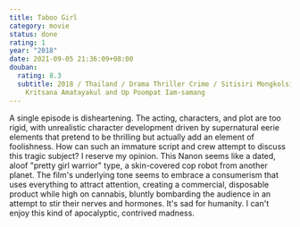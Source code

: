 ```yaml
---
title: Taboo Girl
category: movie
status: done
rating: 1
year: "2018"
date: 2021-09-05 21:36:09+08:00
douban:
  rating: 8.3
  subtitle: 2018 / Thailand / Drama Thriller Crime / Sitisiri Mongkolsiri /
    Kritsana Amatayakul and Up Poompat Iam-samang
---
```


A single episode is disheartening. The acting, characters, and plot are too rigid, with unrealistic character development driven by supernatural eerie elements that pretend to be thrilling but actually add an element of foolishness. How can such an immature script and crew attempt to discuss this tragic subject? I reserve my opinion. This Nanon seems like a dated, aloof "pretty girl warrior" type, a skin-covered cop robot from another planet. The film's underlying tone seems to embrace a consumerism that uses everything to attract attention, creating a commercial, disposable product while high on cannabis, bluntly bombarding the audience in an attempt to stir their nerves and hormones. It's sad for humanity. I can't enjoy this kind of apocalyptic, contrived madness.
